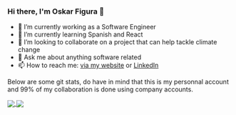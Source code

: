 ### Hi there, I'm Oskar Figura 👋

- 🔭 I’m currently working as a Software Engineer
- 🌱 I’m currently learning Spanish and React
- 👯 I’m looking to collaborate on a project that can help tackle climate change
- 💬 Ask me about anything software related
- 📫 How to reach me: [via my website](https://www.oskarfigura.com "Oskar Figura's website") or [LinkedIn](https://www.linkedin.com/in/oskarfigura/ "Oskar Figura's LinkedIn")
<!--
- ⚡ Fun fact: ...
- 🤔 I’m looking for help with ... 
-->

Below are some git stats, do have in mind that this is my personnal account and 99% of my collaboration is done using company accounts.

<a href="https://github-readme-stats.vercel.app/api?username=oskarfigura&show_icons=true&theme=dracula&count_private=true">
  <img align="center" src="https://github-readme-stats.vercel.app/api?username=oskarfigura&show_icons=true&theme=dracula&count_private=true" />
</a>
<a href="https://github-readme-stats.vercel.app/api/top-langs/?username=oskarfigura&layout=compact&show_icons=true&theme=dracula&count_private=true">
  <img align="center" src="https://github-readme-stats.vercel.app/api/top-langs/?username=oskarfigura&layout=compact&show_icons=true&theme=dracula&count_private=true" />
</a>
